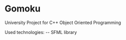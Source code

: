 # Gomoku
University Project for C++ Object Oriented Programming

Used technologies:
-- SFML library
